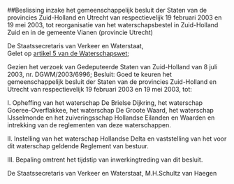 <meta http-equiv='Content-Type' content='text/html; charset=utf-8' />

##Beslissing inzake het gemeenschappelijk besluit der Staten van de provincies Zuid-Holland en Utrecht van respectievelijk 19 februari 2003 en 19 mei 2003, tot reorganisatie van het waterschapsbestel in Zuid-Holland Zuid en in de gemeente Vianen (provincie Utrecht)

De Staatssecretaris van Verkeer en Waterstaat,  
Gelet op [artikel 5 van de Waterschapswet](../../../../../../../../../wet/waterschapswet/BWBR0005108/README.md);

Gezien het verzoek van Gedeputeerde Staten van Zuid-Holland van 8 juli 2003, nr. DGWM/2003/6996;
Besluit:     Goed te keuren het gemeenschappelijk besluit der Staten van de provincies Zuid-Holland en Utrecht van respectievelijk 19 februari 2003 en 19 mei 2003, tot: 

I. Opheffing van het waterschap De Brielse Dijkring, het waterschap Goeree-Overflakkee, het waterschap De Groote Waard, het waterschap IJsselmonde en het zuiveringsschap Hollandse Eilanden en Waarden en intrekking van de reglementen van deze waterschappen.  

II. Instelling van het waterschap Hollandse Delta en vaststelling van het voor dit waterschap geldende Reglement van bestuur.  

III. Bepaling omtrent het tijdstip van inwerkingtreding van dit besluit.       

De 
Staatssecretaris van Verkeer en Waterstaat, 
M.H.Schultz van Haegen    
